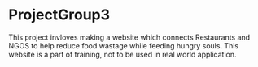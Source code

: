 # ProjectGroup3

This project invloves making a website which connects Restaurants and NGOS to help reduce food wastage while feeding hungry souls.
This website is a part of training, not to be used in real world application.
